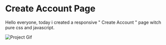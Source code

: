 # Create Account Page
 Hello everyone, today i created a responsive " Create Account " page witch pure css and javascript.

 ![Project Gif](./assets/github.gif)